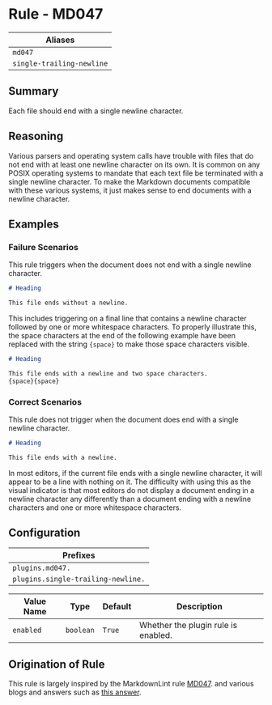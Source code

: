 # Rule - MD047

| Aliases |
| --- |
| `md047` |
| `single-trailing-newline` |

## Summary

Each file should end with a single newline character.

## Reasoning

Various parsers and operating system calls have trouble with files that
do not end with at least one newline character on its own.
It is common on any POSIX operating systems to mandate that each text file
be terminated with a single newline character.  To make the Markdown
documents compatible with these various systems, it just makes sense to
end documents with a newline character.

## Examples

### Failure Scenarios

This rule triggers when the document does not end with a single
newline character.

```Markdown
# Heading

This file ends without a newline.
```

This includes triggering on a final line that contains a newline
character followed by one or more whitespace characters.  To
properly illustrate this, the space characters at the end of the
following example have been replaced with the string `{space}`
to make those space characters visible.

```Markdown
# Heading

This file ends with a newline and two space characters.
{space}{space}  
```

### Correct Scenarios

This rule does not trigger when the document does end with a single
newline character.

```Markdown
# Heading

This file ends with a newline.

```

In most editors, if the current file ends with a single newline character,
it will appear to be a line with nothing on it.  The difficulty with using
this as the visual indicator is that most editors do not display a document
ending in a newline character any differently than a document ending with
a newline characters and one or more whitespace characters.

## Configuration

| Prefixes |
| --- |
| `plugins.md047.` |
| `plugins.single-trailing-newline.` |

| Value Name | Type | Default | Description |
| -- | -- | -- | -- |
| `enabled` | `boolean` | `True` | Whether the plugin rule is enabled. |

## Origination of Rule

This rule is largely inspired by the MarkdownLint rule
[MD047](https://github.com/DavidAnson/markdownlint/blob/master/doc/Rules.md#md047---files-should-end-with-a-single-newline-character).
and various blogs and answers such as
[this answer](https://unix.stackexchange.com/questions/18743/whats-the-point-in-adding-a-new-line-to-the-end-of-a-file).
